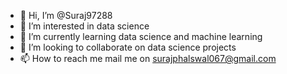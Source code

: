 - 👋 Hi, I’m @Suraj97288
- 👀 I’m interested in data science
- 🌱 I’m currently learning data science and machine learning
- 💞️ I’m looking to collaborate on data science projects
- 📫 How to reach me mail me on surajphalswal067@gmail.com

<!---
Suraj97288/Suraj97288 is a ✨ special ✨ repository because its `README.md` (this file) appears on your GitHub profile.
You can click the Preview link to take a look at your changes.
--->
